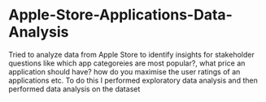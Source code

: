 # Apple-Store-Applications-Data-Analysis
Tried to analyze data from Apple Store to identify insights for stakeholder questions like which app categoreies are most popular?, what price an application should have? how do you maximise the user ratings of an applications etc. To do this I performed exploratory data analysis and then performed data analysis on the dataset 

